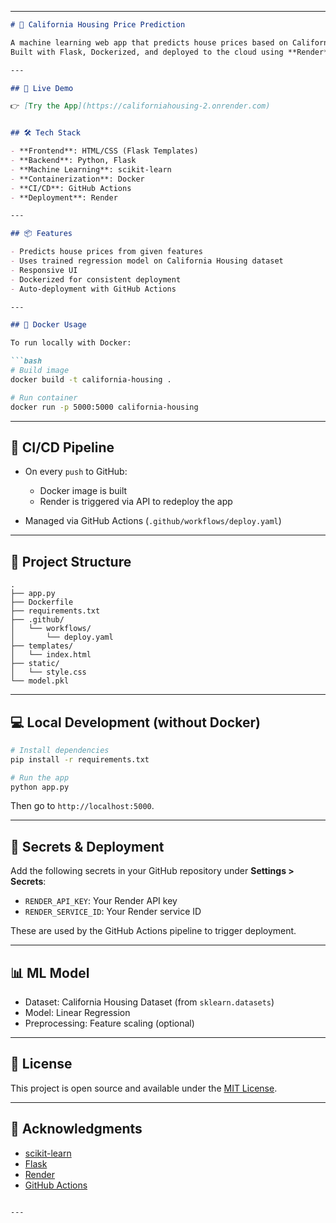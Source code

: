 
---

````markdown
# 🏡 California Housing Price Prediction

A machine learning web app that predicts house prices based on California housing data.  
Built with Flask, Dockerized, and deployed to the cloud using **Render** with a **CI/CD pipeline powered by GitHub Actions**.

---

## 🚀 Live Demo

👉 [Try the App](https://californiahousing-2.onrender.com)


## 🛠️ Tech Stack

- **Frontend**: HTML/CSS (Flask Templates)
- **Backend**: Python, Flask
- **Machine Learning**: scikit-learn
- **Containerization**: Docker
- **CI/CD**: GitHub Actions
- **Deployment**: Render

---

## 📦 Features

- Predicts house prices from given features
- Uses trained regression model on California Housing dataset
- Responsive UI
- Dockerized for consistent deployment
- Auto-deployment with GitHub Actions

---

## 🐳 Docker Usage

To run locally with Docker:

```bash
# Build image
docker build -t california-housing .

# Run container
docker run -p 5000:5000 california-housing
````

---

## 🔁 CI/CD Pipeline

* On every `push` to GitHub:

  * Docker image is built
  * Render is triggered via API to redeploy the app
* Managed via GitHub Actions (`.github/workflows/deploy.yaml`)

---

## 📁 Project Structure

```
.
├── app.py
├── Dockerfile
├── requirements.txt
├── .github/
│   └── workflows/
│       └── deploy.yaml
├── templates/
│   └── index.html
├── static/
│   └── style.css
└── model.pkl
```

---

## 💻 Local Development (without Docker)

```bash
# Install dependencies
pip install -r requirements.txt

# Run the app
python app.py
```

Then go to `http://localhost:5000`.

---

## 🔐 Secrets & Deployment

Add the following secrets in your GitHub repository under **Settings > Secrets**:

* `RENDER_API_KEY`: Your Render API key
* `RENDER_SERVICE_ID`: Your Render service ID

These are used by the GitHub Actions pipeline to trigger deployment.

---

## 📊 ML Model

* Dataset: California Housing Dataset (from `sklearn.datasets`)
* Model: Linear Regression
* Preprocessing: Feature scaling (optional)

---

## 📃 License

This project is open source and available under the [MIT License](LICENSE).

---

## 🙌 Acknowledgments

* [scikit-learn](https://scikit-learn.org/)
* [Flask](https://flask.palletsprojects.com/)
* [Render](https://render.com/)
* [GitHub Actions](https://github.com/features/actions)

```

---
